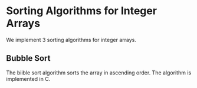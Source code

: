 # Sorting Algorithms for Integer Arrays
We implement 3 sorting algorithms for integer arrays.

## Bubble Sort

The biible sort algorithm sorts the array in ascending order.
The algorithm is implemented in C.
